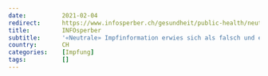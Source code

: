 ```yaml
---
date:          2021-02-04
redirect:      https://www.infosperber.ch/gesundheit/public-health/neutrale-impfinformation-erwies-sich-als-falsch-und-einseitig/
title:         INFOsperber
subtitle:      '«Neutrale» Impfinformation erwies sich als falsch und einseitig'
country:       CH
categories:    [Impfung]
tags:          []
---
```

